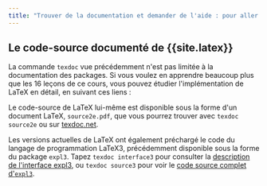 ```yaml
---
title: "Trouver de la documentation et demander de l'aide : pour aller plus loin"
---
```


## Le code-source documenté de {{site.latex}}

La commande `texdoc` vue précédemment n'est pas limitée à la documentation des packages. Si vous voulez en apprendre beaucoup plus que les 16 leçons de ce cours, vous pouvez étudier l'implémentation de LaTeX en détail, en suivant ces liens :

Le code-source de LaTeX lui-même est disponible sous la forme d'un document LaTeX, `source2e.pdf`, que vous pourrez trouver avec `texdoc source2e` ou sur [texdoc.net](https://texdoc.net/pkg/source2e).

Les versions actuelles de LaTeX ont également préchargé le code du langage de programmation LaTeX3, précédemment disponible sous la forme du package `expl3`. Tapez `texdoc interface3` pour consulter la [description de l'interface expl3](http://texdoc.net/pkg/interface3), ou `texdoc source3` pour voir le [code source  complet d'`expl3`](http://texdoc.net/pkg/source3).
